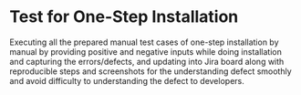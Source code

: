 # Test for One-Step Installation

Executing all the prepared manual test cases of one-step installation by manual by providing positive and negative inputs while doing installation and capturing the errors/defects, and updating into Jira board along with reproducible steps and screenshots for the understanding defect smoothly and avoid difficulty to understanding the defect to developers.
